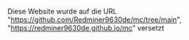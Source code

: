Diese Website wurde auf die URL "https://github.com/Redminer9630de/mc/tree/main", "https://redminer9630de.github.io/mc" versetzt
